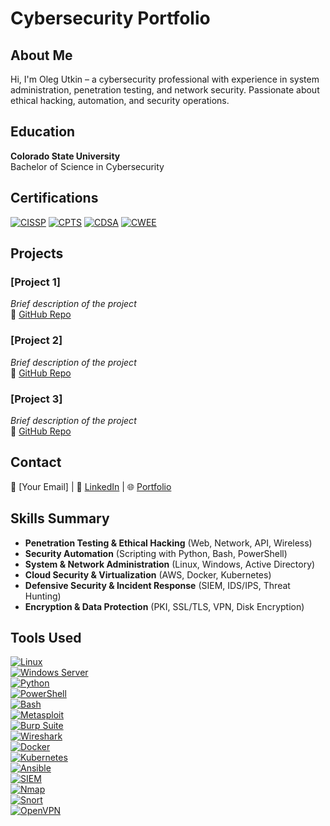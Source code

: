 # Cybersecurity Portfolio  

## About Me  
Hi, I'm Oleg Utkin – a cybersecurity professional with experience in system administration, penetration testing, and network security. Passionate about ethical hacking, automation, and security operations.  

## Education

**Colorado State University**  
Bachelor of Science in Cybersecurity

## Certifications  
[![CISSP](https://img.shields.io/badge/ISC2-CISSP-blue)](https://www.isc2.org/certifications/cissp) [![CPTS](https://img.shields.io/badge/Hack_The_Box-CPTS-green)](#) [![CDSA](https://img.shields.io/badge/Hack_The_Box-CDSA-green)](#) [![CWEE](https://img.shields.io/badge/Hack_The_Box-CWEE-green)](#)  


## Projects  
### [Project 1]  
*Brief description of the project*  
🔗 [GitHub Repo](#)  

### [Project 2]  
*Brief description of the project*  
🔗 [GitHub Repo](#)  

### [Project 3]  
*Brief description of the project*  
🔗 [GitHub Repo](#)  

## Contact  
📧 [Your Email] | 🔗 [LinkedIn](#) | 🌐 [Portfolio](#)  

## Skills Summary  

- **Penetration Testing & Ethical Hacking** (Web, Network, API, Wireless)  
- **Security Automation** (Scripting with Python, Bash, PowerShell)  
- **System & Network Administration** (Linux, Windows, Active Directory)  
- **Cloud Security & Virtualization** (AWS, Docker, Kubernetes)  
- **Defensive Security & Incident Response** (SIEM, IDS/IPS, Threat Hunting)  
- **Encryption & Data Protection** (PKI, SSL/TLS, VPN, Disk Encryption)  

## Tools Used  

[![Linux](https://img.shields.io/badge/Linux-Ubuntu%20%7C%20Kali%20%7C%20CentOS-blue)](#)  
[![Windows Server](https://img.shields.io/badge/Windows-Server%20%7C%20Active%20Directory-blue)](#)  
[![Python](https://img.shields.io/badge/Python-Scripting-green)](#)  
[![PowerShell](https://img.shields.io/badge/PowerShell-Automation-blue)](#)  
[![Bash](https://img.shields.io/badge/Bash-Scripting-gray)](#)  
[![Metasploit](https://img.shields.io/badge/Metasploit-Framework-red)](#)  
[![Burp Suite](https://img.shields.io/badge/Burp_Suite-Web%20Testing-orange)](#)  
[![Wireshark](https://img.shields.io/badge/Wireshark-Network%20Analysis-blue)](#)  
[![Docker](https://img.shields.io/badge/Docker-Containers-blue)](#)  
[![Kubernetes](https://img.shields.io/badge/Kubernetes-Orchestration-blue)](#)  
[![Ansible](https://img.shields.io/badge/Ansible-Automation-red)](#)  
[![SIEM](https://img.shields.io/badge/SIEM-Security%20Monitoring-purple)](#)  
[![Nmap](https://img.shields.io/badge/Nmap-Network%20Scanning-lightgrey)](#)  
[![Snort](https://img.shields.io/badge/Snort-IDS%2FIPS-orange)](#)  
[![OpenVPN](https://img.shields.io/badge/OpenVPN-Secure%20Access-green)](#)  
